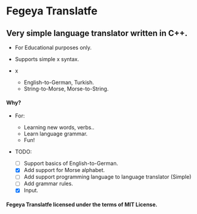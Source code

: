 # Fegeya Translatfe
## Very simple language translator written in C++.

* For Educational purposes only.
* Supports simple x syntax.

* x
  * English-to-German, Turkish.
  * String-to-Morse, Morse-to-String.

#### Why?
  * For:
     * Learning new words, verbs..
     * Learn language grammar.
     * Fun!

* TODO: 
  * [ ] Support basics of English-to-German.
  * [x] Add support for Morse alphabet.
  * [ ] Add support <x> programming language to <y> language translator (Simple)
  * [ ] Add grammar rules.
  * [x] Input.
  
#### Fegeya Translatfe licensed under the terms of MIT License.
